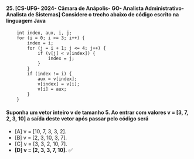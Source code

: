 #### 25.   [CS-UFG- 2024- Câmara de Anápolis- GO- Analista Administrativo- Analista de Sistemas] Considere o trecho abaixo de código escrito na linguagem Java

        int index, aux, i, j;
        for (i = 0; i <= 3; i++) {
            index = i;
            for (j = i + 1; j <= 4; j++) {
                if (v[j] < v[index]) {
                    index = j;
                }
            }
            if (index != i) {
                aux = v[index];
                v[index] = v[i];
                v[i] = aux;
            }
        }

####  Suponha um vetor inteiro v de tamanho 5. Ao entrar com valores v = [3, 7, 2, 3, 10] a saída deste vetor após passar pelo código será


- [A] v = [10, 7, 3, 3, 2].
- [B] v = [2, 3, 10, 3, 7].
- [C] v = [3, 3, 2, 10, 7].
- **[D] v = [2, 3, 3, 7, 10].** ✅